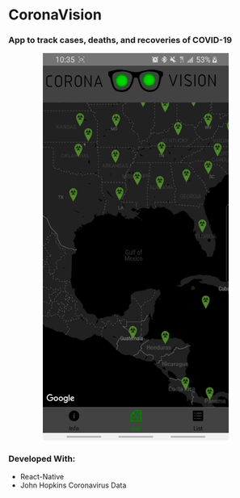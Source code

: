 # CoronaVision
<h3>App to track cases, deaths, and recoveries of COVID-19</h3>

<p align="center">
 <img src='./coronavision.gif'/>
</p>



<h3>Developed With: </h3>



<ul>
 <li>React-Native</li>
 <li>John Hopkins Coronavirus Data</li>
</ul>
